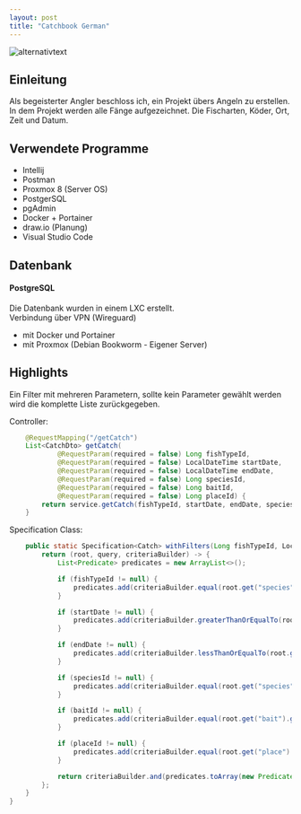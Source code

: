 ```yaml
---
layout: post
title: "Catchbook German"
---
```

![alternativtext](\pbl-blog\image\Banner.jpg)
## Einleitung
Als begeisterter Angler beschloss ich, ein Projekt übers Angeln zu erstellen. In dem Projekt werden alle Fänge aufgezeichnet. Die Fischarten, Köder, Ort, Zeit und Datum.

## Verwendete Programme
* Intellij
* Postman
* Proxmox 8 (Server OS)
* PostgerSQL
* pgAdmin
* Docker + Portainer
* draw.io (Planung)
* Visual Studio Code



## Datenbank
#### PostgreSQL
Die Datenbank wurden in einem LXC erstellt.  
Verbindung über VPN (Wireguard)
* mit Docker und Portainer
* mit Proxmox (Debian Bookworm - Eigener Server)   

## Highlights
Ein Filter mit mehreren Parametern, sollte kein Parameter gewählt werden wird die komplette Liste zurückgegeben.

Controller:


```java
    @RequestMapping("/getCatch")
    List<CatchDto> getCatch(
            @RequestParam(required = false) Long fishTypeId,
            @RequestParam(required = false) LocalDateTime startDate,
            @RequestParam(required = false) LocalDateTime endDate,
            @RequestParam(required = false) Long speciesId,
            @RequestParam(required = false) Long baitId,
            @RequestParam(required = false) Long placeId) {
        return service.getCatch(fishTypeId, startDate, endDate, speciesId, baitId, placeId);
    }
```
  

Specification Class:

```java
    public static Specification<Catch> withFilters(Long fishTypeId, LocalDateTime startDate, LocalDateTime endDate, Long speciesId, Long baitId, Long placeId) {
        return (root, query, criteriaBuilder) -> {
            List<Predicate> predicates = new ArrayList<>();

            if (fishTypeId != null) {
                predicates.add(criteriaBuilder.equal(root.get("species").get("fishType").get("id"), fishTypeId));
            }

            if (startDate != null) {
                predicates.add(criteriaBuilder.greaterThanOrEqualTo(root.get("catchTime"), startDate));
            }

            if (endDate != null) {
                predicates.add(criteriaBuilder.lessThanOrEqualTo(root.get("catchTime"), endDate));
            }

            if (speciesId != null) {
                predicates.add(criteriaBuilder.equal(root.get("species").get("id"), speciesId));
            }

            if (baitId != null) {
                predicates.add(criteriaBuilder.equal(root.get("bait").get("id"), baitId));
            }

            if (placeId != null) {
                predicates.add(criteriaBuilder.equal(root.get("place").get("id"), placeId));
            }

            return criteriaBuilder.and(predicates.toArray(new Predicate[0]));
        };
    }
}
```

